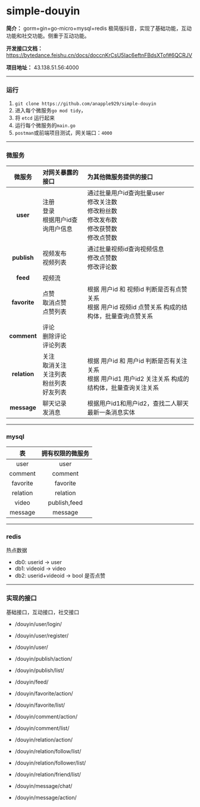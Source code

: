 # simple-douyin

**简介：** gorm+gin+go-micro+mysql+redis 极简版抖音，实现了基础功能，互动功能和社交功能。侧重于互动功能。



**开发接口文档：** https://bytedance.feishu.cn/docs/doccnKrCsU5Iac6eftnFBdsXTof#6QCRJV



**项目地址：** 43.138.51.56:4000

---
### 运行
1. `git clone https://github.com/anapple929/simple-douyin`
2. 进入每个微服务`go mod tidy`，
3. 将 `etcd` 运行起来
4. 运行每个微服务的`main.go`
5. `postman`或前端项目测试，网关端口：`4000`

---
### 微服务

|   微服务    | 对网关暴露的接口                               | 为其他微服务提供的接口 |
|:--------:|:---------------------------------------|:------------|
|   **user**   | 注册<br/>登录<br/>根据用户id查询用户信息             | 通过批量用户id查询批量user<br/>修改关注数<br/>修改粉丝数<br/>修改发布数<br/>修改获赞数<br/>修改点赞数            |
| **publish**  | 视频发布<br/>  视频列表                        | 通过批量视频id查询视频信息<br/>修改点赞数<br/>修改评论数            |
|   **feed**   | 视频流                                    |             |
| **favorite** | 点赞<br/>取消点赞<br/>点赞列表                   |  根据 用户id 和 视频id 判断是否有点赞关系<br/>根据 用户id 视频id 点赞关系 构成的结构体，批量查询点赞关系<br/>           |
| **comment**  | 评论<br/>删除评论<br/>评论列表                   |             |
| **relation** | 关注<br/>取消关注<br/>关注列表<br/>粉丝列表<br/>好友列表 |  根据 用户id 和 用户id 判断是否有关注关系<br/>根据 用户id1 用户id2 关注关系 构成的结构体，批量查询关注关系           |
| **message**  | 聊天记录<br/>发消息                           | 根据用户id1和用户id2，查找二人聊天最新一条消息实体            |


---
### mysql

|    表     |   拥有权限的微服务   |
|:--------:|:------------:|
|   user   |     user     |
| comment  |   comment    |
| favorite |   favorite   |
| relation |   relation   |
|  video   | publish,feed |
| message  |   message    |

---
### redis

热点数据

* db0: userid -> user
* db1: videoid -> video
* db2: userid+videoid -> bool  是否点赞 

---
### 实现的接口

基础接口，互动接口，社交接口

* /douyin/user/login/
* /douyin/user/register/
* /douyin/user/


* /douyin/publish/action/
* /douyin/publish/list/
* /douyin/feed/


* /douyin/favorite/action/
* /douyin/favorite/list/


* /douyin/comment/action/
* /douyin/comment/list/


* /douyin/relation/action/
* /douyin/relation/follow/list/
* /douyin/relation/follower/list/
* /douyin/relation/friend/list/


* /douyin/message/chat/
* /douyin/message/action/

